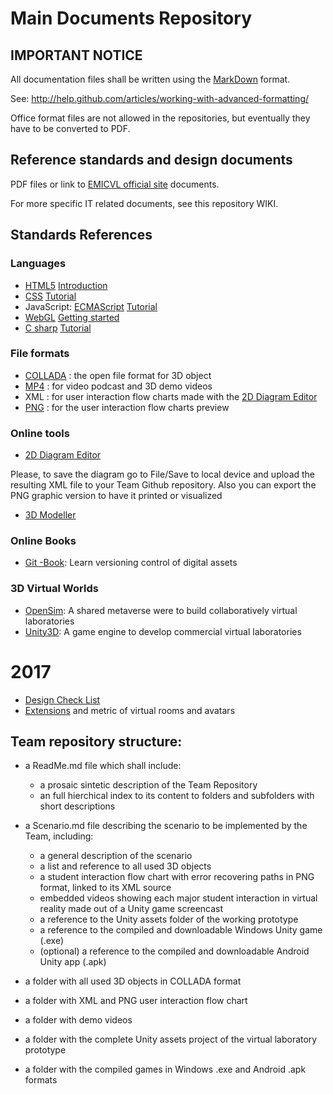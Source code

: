 # Main Documents Repository

## IMPORTANT NOTICE

All documentation files shall be written using the [MarkDown](http://guides.github.com/features/mastering-markdown/) format.

See: http://help.github.com/articles/working-with-advanced-formatting/

Office format files are not allowed in the repositories, but eventually they have to be converted to PDF.

## Reference standards and design documents 

PDF files or link to [EMICVL official site](http://sites.google.com/a/my.westminster.ac.uk/emicvl) documents.

For more specific IT related documents, see this repository WIKI.

## Standards References
### Languages 
* [HTML5](http://www.w3.org/TR/html5) [Introduction](http://www.w3schools.com/html/html5_intro.asp)
* [CSS](http://www.w3.org/Style/CSS) [Tutorial](http://www.w3schools.com/css)
* JavaScript: [ECMAScript](http://www.ecmascript.org) [Tutorial](http://www.w3schools.com/js)
* [WebGL](https://www.khronos.org/webgl) [Getting started](https://developer.mozilla.org/en-US/docs/Web/WebGL/Getting_started_with_WebGL)
* [C sharp](http://www.ecma-international.org/publications/standards/Ecma-334.htm) [Tutorial](http://msdn.microsoft.com/en-us/library/aa288436(v=vs.71).aspx)

### File formats 
* [COLLADA](http://www.khronos.org/collada/) : the open file format for 3D object
* [MP4](http://en.wikipedia.org/wiki/MPEG-4_Part_14) : for video podcast and 3D demo videos
* XML : for user interaction flow charts made with the [2D Diagram Editor](http://draw.io)
* [PNG](http://en.wikipedia.org/wiki/Portable_Network_Graphics) : for the user interaction flow charts preview

### Online tools 
* [2D Diagram Editor](http://draw.io)

Please, to save the diagram go to File/Save to local device and upload the resulting XML file to your Team Github repository. Also you can export the PNG graphic version to have it printed or visualized

* [3D Modeller](http://www.3dtin.com)

### Online Books
* [Git -Book](http://git-scm.com/book): Learn versioning control of digital assets

### 3D Virtual Worlds
* [OpenSim](http://opensimulator.org): A shared metaverse were to build collaboratively virtual laboratories
* [Unity3D](http://unity3d.com): A game engine to develop commercial virtual laboratories

# 2017 
* [Design Check List](CheckList.md)
* [Extensions](Extensions.md) and metric of virtual rooms and avatars
 
## Team repository structure:

   * a ReadMe.md file which shall include:
   
      * a prosaic sintetic description of the Team Repository
      * an full hierchical index to its content to folders and subfolders with short descriptions
      
   * a Scenario.md file describing the scenario to be implemented by the Team, including:
   
      * a general description of the scenario
      * a list and reference to all used 3D objects
      * a student interaction flow chart with error recovering paths in PNG format, linked to its XML source
      * embedded videos showing each major student interaction in virtual reality made out of a Unity game screencast
      * a reference to the Unity assets folder of the working prototype
      * a reference to the compiled and downloadable Windows Unity game (.exe)
      * (optional) a reference to the compiled and downloadable Android Unity app (.apk)
      
   * a folder with all used 3D objects in COLLADA format
   * a folder with XML and PNG user interaction flow chart
   * a folder with demo videos
   * a folder with the complete Unity assets project of the virtual laboratory prototype
   * a folder with the compiled games in Windows .exe and Android .apk formats
